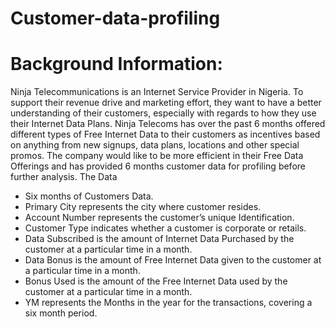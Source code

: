 # Customer-data-profiling
# Background Information:  

Ninja Telecommunications is an Internet Service Provider in Nigeria.
To support their revenue drive and marketing effort, they want to have a better understanding of their customers, especially with regards to how they use their Internet Data Plans.
Ninja Telecoms has over the past 6 months offered different types of Free Internet Data to their customers as incentives based on anything from new signups, data plans, locations and other special promos.
The company would like to be more efficient in their Free Data Offerings and has provided 6 months customer data for profiling before further analysis.
The Data
 
*	Six months of Customers Data.
*	Primary City represents the city where customer resides.
*	Account Number represents the customer’s unique Identification.
*	Customer Type indicates whether a customer is corporate or retails.
*	Data Subscribed is the amount of Internet Data Purchased by the customer at a particular time in a month.
*	Data Bonus is the amount of Free Internet Data given to the customer at a particular time in a month.
*	Bonus Used is the amount of the Free Internet Data used by the customer at a particular time in a month.
*	YM represents the Months in the year for the transactions, covering a six month period.

 
